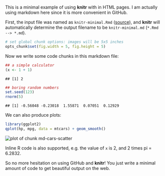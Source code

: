 This is a minimal example of using **knitr** with in HTML pages. I am actually
using markdown here since it is more convenient in GitHub.

First, the input file was named as `knitr-minimal.Rmd`
([source](https://github.com/yihui/knitr/blob/master/inst/examples/knitr-minimal.Rmd)),
and **knitr** will automatically determine the output filename to be
`knitr-minimal.md` (`*.Rmd --> *.md`).


```r
# set global chunk options: images will be 5x5 inches
opts_chunk$set(fig.width = 5, fig.height = 5)
```


Now we write some code chunks in this markdown file:


```r
## a simple calculator
(x <- 1 + 1)
```

```
## [1] 2
```

```r
## boring random numbers
set.seed(123)
rnorm(5)
```

```
## [1] -0.56048 -0.23018  1.55871  0.07051  0.12929
```


We can also produce plots:


```r
library(ggplot2)
qplot(hp, mpg, data = mtcars) + geom_smooth()
```

![plot of chunk md-cars-scatter](https://github.com/yihui/knitr/raw/master/inst/examples/md-cars-scatter.png) 


Inline R code is also supported, e.g. the value of `x` is 2, and 2 times pi
= 6.2832.

So no more hesitation on using GitHub and **knitr**! You just write a minimal
amount of code to get beautiful output on the web.
